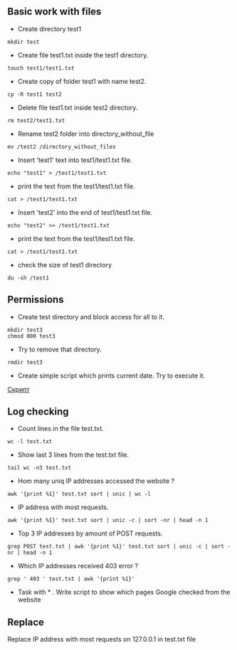 ##  Basic work with files

- Create directory test1

```console
mkdir test
```

- Create file test1.txt inside the test1 directory.

```console
touch test1/test1.txt
```


-   Create copy of folder test1 with name test2.  
```console
cp -R test1 test2
```
-    Delete file test1.txt inside test2 directory.
```console
rm test2/test1.txt
```
-    Rename test2 folder into directory_without_file
```console
mv /test2 /directory_without_files
```
-    Insert 'test1' text into test1/test1.txt file.
```console
echo "test1" > /test1/test1.txt
```
-    print the text from the test1/test1.txt file.
```console
cat > /test1/test1.txt
```
-    Insert 'test2' into the end of test1/test1.txt file.
```console
echo "test2" >> /test1/test1.txt
```
-    print the text from the test1/test1.txt file.
```console
cat > /test1/test1.txt
```
- check the size of test1 directory
```console
du -sh /test1
```
## Permissions

-   Create test directory and block access for all to it.
```console
mkdir test3 
chmod 000 test3
```
-   Try to remove that directory.
```console
rmdir test3
```
-    Create simple script which prints current date. Try to execute it.

[Скрипт](https://github.com/IamGeniuss/test_ggs/blob/main/datescrypt.sh)

## Log checking

-  Count lines in the file test.txt.
```console
wc -l test.txt
```

- Show last 3 lines from the test.txt file. 
```console
tail wc -n3 test.txt
```

-  Hom many uniq IP addresses accessed the website ? 
```console
awk '{print %1}' test.txt sort | unic | wc -l
```

-  IP address with most requests.
```console
awk '{print %1}' test.txt sort | unic -c | sort -nr | head -n 1
```

-  Top 3 IP addresses by amount of POST requests.
```console
grep POST test.txt | awk '{print %1}' test.txt sort | unic -c | sort -nr | head -n 1

```

-  Which IP addresses received 403 error ? 
```console
grep ' 403 ' test.txt | awk '{print %1}'

```

- Task with * . Write script to show which pages Google checked from the website 

## Replace

Replace IP address with most requests on 127.0.0.1 in test.txt file 
